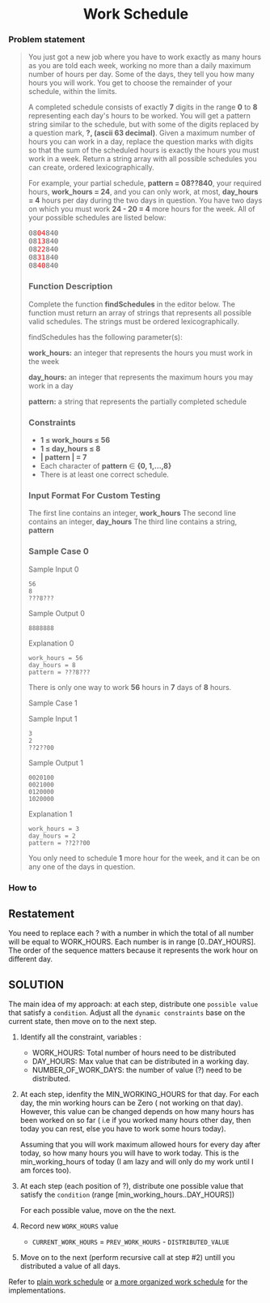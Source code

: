 <h1 align="center"> Work Schedule </h1>

### Problem statement

>You just got a new job where you have to work exactly as many hours as you are told each week, working no more than a daily maximum number of hours per day. Some of the days, they tell you how many hours you will work. You get to choose the remainder of your schedule, within the limits.
>
>A completed schedule consists of exactly **7** digits in the range **0** to **8** representing each day's hours to be worked. You will get a pattern string similar to the schedule, but with some of the digits replaced by a question mark, **?, (ascii 63 decimal)**. Given a maximum number of hours you can work in a day, replace the question marks with digits so that the sum of the scheduled hours is exactly the hours you must work in a week. Return a string array with all possible schedules you can create, ordered lexicographically.
>
>For example, your partial schedule, **pattern = 08??840**, your required hours, **work_hours = 24**, and you can only work, at most, **day_hours = 4** hours per day during the two days in question. You have two days on which you must work **24 - 20 = 4** more hours for the week. All of your possible schedules are listed below:
>
><pre>
>08<span style="color:red;">04</span>840
>08<span style="color:red;">13</span>840
>08<span style="color:red;">22</span>840
>08<span style="color:red;">31</span>840
>08<span style="color:red;">40</span>840
></pre>
>
>
>### Function Description
>Complete the function **findSchedules** in the editor below. The function must return an array of strings that represents all possible valid schedules. The strings must be ordered lexicographically.
>
>findSchedules has the following parameter(s):
>
>**work_hours:** an integer that represents the hours you must work in the week
>
>**day_hours:** an integer that represents the maximum hours you may work in a day
>
>**pattern:** a string that represents the partially completed schedule
>
>### Constraints
>
>- **1 ≤ work_hours ≤ 56**
>- **1 ≤ day_hours ≤ 8**
>- **| pattern | = 7**
>- Each character of **pattern** ∈ **{0, 1,...,8}**
>- There is at least one correct schedule.
>
>
>### Input Format For Custom Testing
>
>The first line contains an integer, **work_hours**
>The second line contains an integer, **day_hours**
>The third line contains a string, **pattern**
>
>### Sample Case 0</summary>
>
>Sample Input 0
>
>```
>56
>8
>???8???
>```
>
>Sample Output 0
>```
>8888888
>```
>
>Explanation 0
>```
>work_hours = 56
>day_hours = 8
>pattern = ???8???
>```
>
>There is only one way to work **56** hours in **7** days of **8** hours.
>
>Sample Case 1
>
>Sample Input 1
>```
>3
>2
>??2??00
>```
>
>Sample Output 1
>```
>0020100
>0021000
>0120000
>1020000
>```
>
>Explanation 1
>```
>work_hours = 3
>day_hours = 2
>pattern = ??2??00
>```
>
>You only need to schedule **1** more hour for the week, and it can be on any one of the days in question.

### How to

## Restatement
You need to replace each ? with a number in which the total of all number will be equal to WORK_HOURS. Each number is in range [0..DAY_HOURS].
The order of the sequence matters because it represents the work hour on different day.

## SOLUTION

The main idea of my approach: at each step, distribute one `possible value` that satisfy a `condition`. Adjust all the `dynamic constraints` base on the current state, then move on to the next step.

1. Identify all the constraint, variables :
    * WORK_HOURS: Total number of hours need to be distributed
    * DAY_HOURS: Max value that can be distributed in a working day.
    * NUMBER_OF_WORK_DAYS: the number of value (?) need to be distributed.

2. At each step, idenfity the MIN_WORKING_HOURS for that day.
For each day, the min working hours can be Zero ( not working on that day). However, this value can be changed depends on how many hours has been worked on so far ( i.e if you worked many hours other day, then today you can rest, else you have to work some hours today).

    Assuming that you will work maximum allowed hours for every day after today, so how many hours you will have to work today. This is the min_working_hours of today (I am lazy and will only do my work until I am forces too).


3. At each step (each position of ?), distribute one possible value that satisfy the `condition` (range [min_working_hours..DAY_HOURS])
    
    For each possible value, move on the the next.
4. Record new `WORK_HOURS` value
    * `CURRENT_WORK_HOURS` = `PREV_WORK_HOURS` - `DISTRIBUTED_VALUE`

5. Move on to the next (perform recursive call at step #2) untill you distributed a value of all days.

Refer to [plain work schedule](work_schedule.py) or [a more organized work schedule](work_schedule_recursive.py) for the implementations.